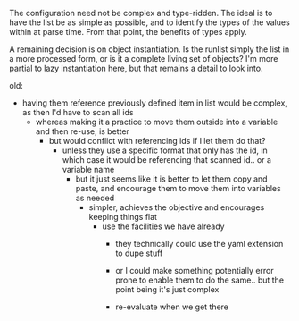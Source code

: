 The configuration need not be complex and type-ridden. The ideal is to have the list be as simple as possible, and to identify the types of the values within at parse time. From that point, the benefits of types apply.

A remaining decision is on object instantiation. Is the runlist simply the list in a more processed form, or is it a complete living set of objects? I'm more partial to lazy instantiation here, but that remains a detail to look into.

old:
  - having them reference previously defined item in list would be complex, as then I'd have to scan all ids
    - whereas making it a practice to move them outside into a variable and then re-use, is better
      - but would conflict with referencing ids if I let them do that?
        - unless they use a specific format that only has the id, in which case it would be referencing that scanned id.. or a variable name
          - but it just seems like it is better to let them copy and paste, and encourage them to move them into variables as needed
            - simpler, achieves the objective and encourages keeping things flat
              - use the facilities we have already
                -  they technically could use the yaml extension to dupe stuff
                - or I could make something potentially error prone to enable them to do the same.. but the point being it's just complex

                - re-evaluate when we get there
